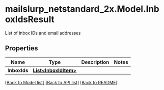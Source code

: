# mailslurp_netstandard_2x.Model.InboxIdsResult
List of inbox IDs and email addresses

## Properties

Name | Type | Description | Notes
------------ | ------------- | ------------- | -------------
**InboxIds** | [**List&lt;InboxIdItem&gt;**](InboxIdItem) |  | 

[[Back to Model list]](../README#documentation-for-models) [[Back to API list]](../README#documentation-for-api-endpoints) [[Back to README]](../README)

